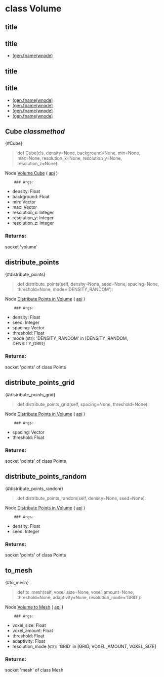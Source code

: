 # class Volume

## title


## title

- [(gen.fname(wnode)](Cube-classmethod)

## title


## title

- [(gen.fname(wnode)](distribute_points)
- [(gen.fname(wnode)](distribute_points_grid)
- [(gen.fname(wnode)](distribute_points_random)
- [(gen.fname(wnode)](to_mesh)

## Cube *classmethod*

{#Cube}

> def Cube(cls, density=None, background=None, min=None, max=None, resolution_x=None, resolution_y=None, resolution_z=None):

Node [Volume Cube](https://docs.blender.org/manual/en/latest/modeling/geometry_nodes/volume/volume_cube.html) ( [api](https://docs.blender.org/api/current/bpy.types.GeometryNodeVolumeCube.html) )

        ### Args:
- density: Float
- background: Float
- min: Vector
- max: Vector
- resolution_x: Integer
- resolution_y: Integer
- resolution_z: Integer

### Returns:

  socket 'volume'

## distribute_points

{#distribute_points}

> def distribute_points(self, density=None, seed=None, spacing=None, threshold=None, mode='DENSITY_RANDOM'):

Node [Distribute Points in Volume](https://docs.blender.org/manual/en/latest/modeling/geometry_nodes/point/distribute_points_in_volume.html) ( [api](https://docs.blender.org/api/current/bpy.types.GeometryNodeDistributePointsInVolume.html) )

        ### Args:
- density: Float
- seed: Integer
- spacing: Vector
- threshold: Float
- mode (str): 'DENSITY_RANDOM' in [DENSITY_RANDOM, DENSITY_GRID]

### Returns:

  socket 'points' of class Points

## distribute_points_grid

{#distribute_points_grid}

> def distribute_points_grid(self, spacing=None, threshold=None):

Node [Distribute Points in Volume](https://docs.blender.org/manual/en/latest/modeling/geometry_nodes/point/distribute_points_in_volume.html) ( [api](https://docs.blender.org/api/current/bpy.types.GeometryNodeDistributePointsInVolume.html) )

        ### Args:
- spacing: Vector
- threshold: Float

### Returns:

  socket 'points' of class Points

## distribute_points_random

{#distribute_points_random}

> def distribute_points_random(self, density=None, seed=None):

Node [Distribute Points in Volume](https://docs.blender.org/manual/en/latest/modeling/geometry_nodes/point/distribute_points_in_volume.html) ( [api](https://docs.blender.org/api/current/bpy.types.GeometryNodeDistributePointsInVolume.html) )

        ### Args:
- density: Float
- seed: Integer

### Returns:

  socket 'points' of class Points

## to_mesh

{#to_mesh}

> def to_mesh(self, voxel_size=None, voxel_amount=None, threshold=None, adaptivity=None, resolution_mode='GRID'):

Node [Volume to Mesh](https://docs.blender.org/manual/en/latest/modeling/geometry_nodes/volume/volume_to_mesh.html) ( [api](https://docs.blender.org/api/current/bpy.types.GeometryNodeVolumeToMesh.html) )

        ### Args:
- voxel_size: Float
- voxel_amount: Float
- threshold: Float
- adaptivity: Float
- resolution_mode (str): 'GRID' in [GRID, VOXEL_AMOUNT, VOXEL_SIZE]

### Returns:

  socket 'mesh' of class Mesh

